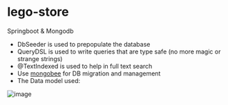 # lego-store

Springboot & Mongodb

* DbSeeder is used to prepopulate the database
* QueryDSL is used to write queries that are type safe (no more magic or strange strings)
* @TextIndexed is used to help in full text search
* Use [mongobee](https://github.com/mongobee/mongobee) for DB migration and management
* The Data model used:

![image](https://user-images.githubusercontent.com/6619191/72564798-deb49e80-38b0-11ea-9bd7-2f0261e6b42d.png)

